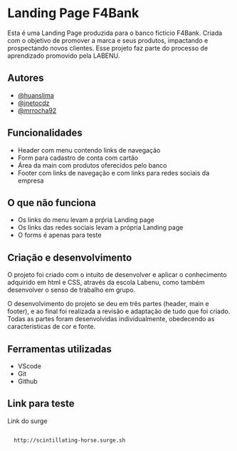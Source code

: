 # Landing Page F4Bank

Esta é uma Landing Page produzida para o banco ficticio F4Bank. Criada com o objetivo de promover a marca e seus produtos, impactando e prospectando novos clientes. Esse projeto faz parte do processo de aprendizado promovido pela LABENU.

## Autores

- [@huanslima](https://github.com/huanslima)
- [@jnetocdz](https://github.com/jnetocdz)
- [@mrrocha92](https://github.com/mrrocha92)

## Funcionalidades

- Header com menu contendo links de navegação
- Form para cadastro de conta com cartão
- Área da main com produtos oferecidos pelo banco
- Footer com links de navegação e com links para redes sociais da empresa

## O que não funciona

- Os links do menu levam a prṕria Landing page
- Os links das redes sociais levam a própria Landing page
- O forms é apenas para teste

## Criação e desenvolvimento

O projeto foi criado com o intuito de desenvolver e aplicar o conhecimento adquirido em html e CSS, através da escola Labenu, como também desenvolver o senso de trabalho em grupo.

O desenvolvimento do projeto se deu em três partes (header, main e footer), e ao final foi realizada a revisão e adaptação de tudo que foi criado. Todas as partes foram desenvolvidas individualmente, obedecendo as caracteristicas de cor e fonte. 

## Ferramentas utilizadas

- VScode
- Git
- Github

## Link para teste

Link do surge

```bash

  http://scintillating-horse.surge.sh

```


